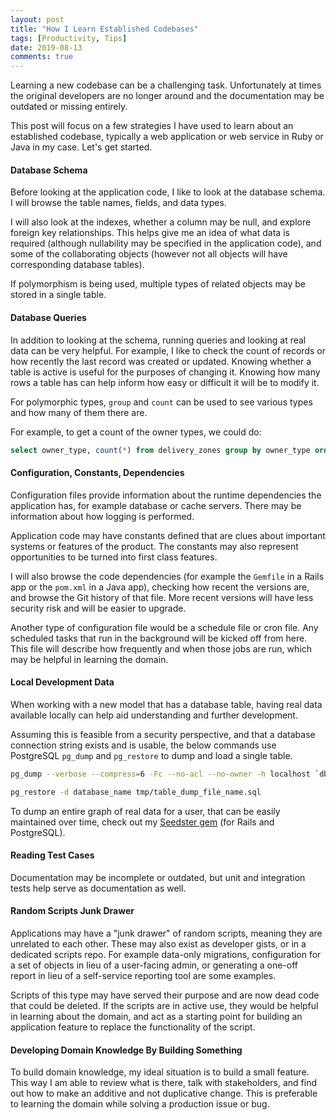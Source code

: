 ```yaml
---
layout: post
title: "How I Learn Established Codebases"
tags: [Productivity, Tips]
date: 2019-08-13
comments: true
---
```


Learning a new codebase can be a challenging task. Unfortunately at times the original developers are no longer around and the documentation may be outdated or missing entirely.

This post will focus on a few strategies I have used to learn about an established codebase, typically a web application or web service in Ruby or Java in my case. Let's get started.


#### Database Schema

Before looking at the application code, I like to look at the database schema. I will browse the table names, fields, and data types.

I will also look at the indexes, whether a column may be null, and explore foreign key relationships. This helps give me an idea of what data is required (although nullability may be specified in the application code), and some of the collaborating objects (however not all objects will have corresponding database tables).

If polymorphism is being used, multiple types of related objects may be stored in a single table.


#### Database Queries

In addition to looking at the schema, running queries and looking at real data can be very helpful. For example, I like to check the count of records or how recently the last record was created or updated. Knowing whether a table is active is useful for the purposes of changing it. Knowing how many rows a table has can help inform how easy or difficult it will be to modify it.

For polymorphic types, `group` and `count` can be used to see various types and how many of them there are.

For example, to get a count of the owner types, we could do:

```sql
select owner_type, count(*) from delivery_zones group by owner_type order by count(*) desc;
```

#### Configuration, Constants, Dependencies

Configuration files provide information about the runtime dependencies the application has, for example database or cache servers. There may be information about how logging is performed.

Application code may have constants defined that are clues about important systems or features of the product. The constants may also represent opportunities to be turned into first class features.

I will also browse the code dependencies (for example the `Gemfile` in a Rails app or the `pom.xml` in a Java app), checking how recent the versions are, and browse the Git history of that file. More recent versions will have less security risk and will be easier to upgrade.

Another type of configuration file would be a schedule file or cron file. Any scheduled tasks that run in the background will be kicked off from here. This file will describe how frequently and when those jobs are run, which may be helpful in learning the domain.


#### Local Development Data

When working with a new model that has a database table, having real data available locally can help aid understanding and further development.

Assuming this is feasible from a security perspective, and that a database connection string exists and is usable, the below commands use PostgreSQL `pg_dump` and `pg_restore` to dump and load a single table.


```sh
pg_dump --verbose --compress=6 -Fc --no-acl --no-owner -h localhost `db_connection_string` -t table_name > tmp/table_dump_file_name.sql
```


```sh
pg_restore -d database_name tmp/table_dump_file_name.sql
```

To dump an entire graph of real data for a user, that can be easily maintained over time, check out my [Seedster gem](https://github.com/groupon/seedster) (for Rails and PostgreSQL).


#### Reading Test Cases

Documentation may be incomplete or outdated, but unit and integration tests help serve as documentation as well.


#### Random Scripts Junk Drawer

Applications may have a "junk drawer" of random scripts, meaning they are unrelated to each other. These may also exist as developer gists, or in a dedicated scripts repo. For example data-only migrations, configuration for a set of objects in lieu of a user-facing admin, or generating a one-off report in lieu of a self-service reporting tool are some examples.

Scripts of this type may have served their purpose and are now dead code that could be deleted. If the scripts are in active use, they would be helpful in learning about the domain, and act as a starting point for building an application feature to replace the functionality of the script.


#### Developing Domain Knowledge By Building Something

To build domain knowledge, my ideal situation is to build a small feature. This way I am able to review what is there, talk with stakeholders, and find out how to make an additive and not duplicative change. This is preferable to learning the domain while solving a production issue or bug.
